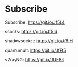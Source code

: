 # Subscribe
Subscribe:
https://git.io/Jf5L4

ssocks:
https://git.io/Jf5Id

shadowsocket:
https://git.io/Jf5IH

quantumult:
https://git.io/JfFf5

v2rayNG:
https://git.io/JUF86
